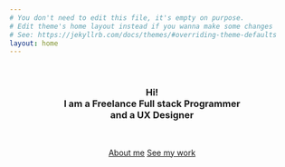 ```yaml
---
# You don't need to edit this file, it's empty on purpose.
# Edit theme's home layout instead if you wanna make some changes
# See: https://jekyllrb.com/docs/themes/#overriding-theme-defaults
layout: home
---
```


<br/>
<h3 align="center">Hi! <br/> I am a Freelance Full stack Programmer <br/>and a UX Designer</h3>
<br/>

<p align="center">
  <a class="primary-links" href="/about/">About me</a>
  <a class="primary-links" href="/work/">See my work</a>
</p>

<br/>
